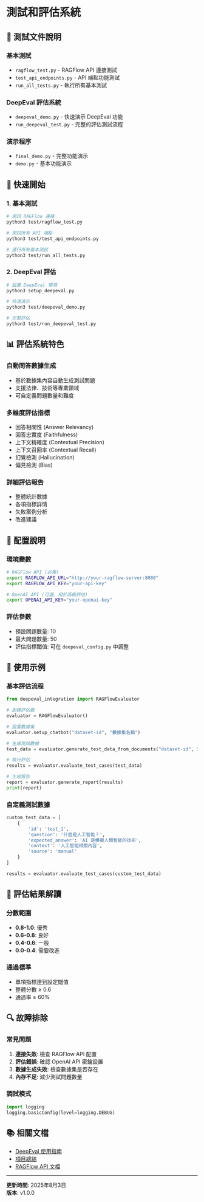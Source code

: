 # 測試和評估系統

## 🧪 測試文件說明

### 基本測試
- `ragflow_test.py` - RAGFlow API 連接測試
- `test_api_endpoints.py` - API 端點功能測試
- `run_all_tests.py` - 執行所有基本測試

### DeepEval 評估系統
- `deepeval_demo.py` - 快速演示 DeepEval 功能
- `run_deepeval_test.py` - 完整的評估測試流程

### 演示程序
- `final_demo.py` - 完整功能演示
- `demo.py` - 基本功能演示

## 🚀 快速開始

### 1. 基本測試
```bash
# 測試 RAGFlow 連接
python3 test/ragflow_test.py

# 測試所有 API 端點
python3 test/test_api_endpoints.py

# 運行所有基本測試
python3 test/run_all_tests.py
```

### 2. DeepEval 評估
```bash
# 設置 DeepEval 環境
python3 setup_deepeval.py

# 快速演示
python3 test/deepeval_demo.py

# 完整評估
python3 test/run_deepeval_test.py
```

## 📊 評估系統特色

### 自動問答數據生成
- 基於數據集內容自動生成測試問題
- 支援法律、技術等專業領域
- 可自定義問題數量和難度

### 多維度評估指標
- 回答相關性 (Answer Relevancy)
- 回答忠實度 (Faithfulness)
- 上下文精確度 (Contextual Precision)
- 上下文召回率 (Contextual Recall)
- 幻覺檢測 (Hallucination)
- 偏見檢測 (Bias)

### 詳細評估報告
- 整體統計數據
- 各項指標詳情
- 失敗案例分析
- 改進建議

## 🔧 配置說明

### 環境變數
```bash
# RAGFlow API (必需)
export RAGFLOW_API_URL="http://your-ragflow-server:8080"
export RAGFLOW_API_KEY="your-api-key"

# OpenAI API (可選，用於高級評估)
export OPENAI_API_KEY="your-openai-key"
```

### 評估參數
- 預設問題數量: 10
- 最大問題數量: 50
- 評估指標閾值: 可在 `deepeval_config.py` 中調整

## 📝 使用示例

### 基本評估流程
```python
from deepeval_integration import RAGFlowEvaluator

# 創建評估器
evaluator = RAGFlowEvaluator()

# 設置數據集
evaluator.setup_chatbot("dataset-id", "數據集名稱")

# 生成測試數據
test_data = evaluator.generate_test_data_from_documents("dataset-id", 5)

# 執行評估
results = evaluator.evaluate_test_cases(test_data)

# 生成報告
report = evaluator.generate_report(results)
print(report)
```

### 自定義測試數據
```python
custom_test_data = [
    {
        'id': 'test_1',
        'question': '什麼是人工智能？',
        'expected_answer': 'AI 是模擬人類智能的技術',
        'context': '人工智能相關內容',
        'source': 'manual'
    }
]

results = evaluator.evaluate_test_cases(custom_test_data)
```

## 🎯 評估結果解讀

### 分數範圍
- **0.8-1.0**: 優秀
- **0.6-0.8**: 良好
- **0.4-0.6**: 一般
- **0.0-0.4**: 需要改進

### 通過標準
- 單項指標達到設定閾值
- 整體分數 ≥ 0.6
- 通過率 ≥ 60%

## 🔍 故障排除

### 常見問題
1. **連接失敗**: 檢查 RAGFlow API 配置
2. **評估錯誤**: 確認 OpenAI API 密鑰設置
3. **數據生成失敗**: 檢查數據集是否存在
4. **內存不足**: 減少測試問題數量

### 調試模式
```python
import logging
logging.basicConfig(level=logging.DEBUG)
```

## 📚 相關文檔

- [DeepEval 使用指南](../DEEPEVAL_GUIDE.md)
- [項目總結](../PROJECT_SUMMARY.md)
- [RAGFlow API 文檔](https://ragflow.io/docs/dev/python_api_reference)

---

**更新時間**: 2025年8月3日  
**版本**: v1.0.0